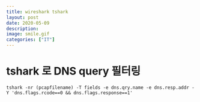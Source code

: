 ```yaml
---
title: wireshark tshark
layout: post
date: 2020-05-09
description: 
image: smile.gif
categories: ["IT"]
---
```


# tshark 로 DNS query 필터링
```
tshark -nr (pcapfilename) -T fields -e dns.qry.name -e dns.resp.addr -Y 'dns.flags.rcode==0 && dns.flags.response==1'
```
